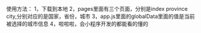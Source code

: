  使用方法：
1，下载到本地 
2，pages里面有三个页面，分别是index province city,分别对应的是国家，省份，城市 
3，app.js里面的globalData里面的值是当前被选择的城市信息 
4，啦啦啦，会小程序开发的都能看的懂的
